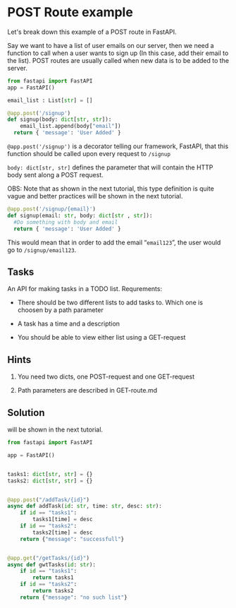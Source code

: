 # POST Route example
Let's break down this example of a POST route in FastAPI.

Say we want to have a list of user emails on our server, then we need a function to call when a user wants to sign up (In this case, add their email to the list). 
POST routes are usually called when new data is to be added to the server.


```py
from fastapi import FastAPI
app = FastAPI()

email_list : List[str] = []

@app.post('/signup')
def signup(body: dict[str, str]):
    email_list.append(body["email"])
  return { 'message': 'User Added' }
```


`@app.post('/signup')` is a decorator telling our framework, FastAPI, that this function should be called upon every request to `/signup`

`body: dict[str, str]` defines the parameter that will contain the HTTP body sent along a POST request. 

OBS: Note that as shown in the next tutorial, this type definition is quite vague and better practices will be shown in the next tutorial. 

```py
@app.post('/signup/{email}')
def signup(email: str, body: dict[str , str]):
  #Do something with body and email
  return { 'message': 'User Added' }
```
This would mean that in order to add the email “`email123`”, the user would go to `/signup/email123`.

## Tasks
An API for making tasks in a TODO list.
Requrements:
* There should be two different lists to add tasks to. Which one is choosen by a path parameter

* A task has a time and a description

* You should be able to view either list using a GET-request

## Hints

1. You need two dicts, one POST-request and one GET-request

2. Path parameters are described in GET-route.md

## Solution

will be shown in the next tutorial. 

```py
from fastapi import FastAPI

app = FastAPI()


tasks1: dict[str, str] = {}
tasks2: dict[str, str] = {}


@app.post("/addTask/{id}")
async def addTask(id: str, time: str, desc: str):
    if id == "tasks1":
        tasks1[time] = desc
    if id == "tasks2":
        tasks2[time] = desc
    return {"message": "successfull"}


@app.get("/getTasks/{id}")
async def gwtTasks(id: str):
    if id == "tasks1":
        return tasks1
    if id == "tasks2":
        return tasks2
    return {"message": "no such list"}


```




